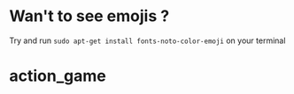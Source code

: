 # Wan't to see emojis ?

Try and run `sudo apt-get install fonts-noto-color-emoji` on your terminal

# action_game



